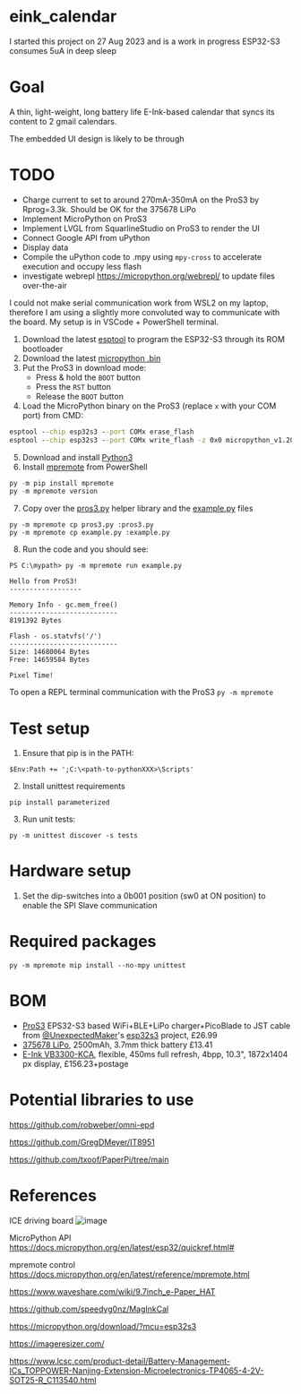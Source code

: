 # eink_calendar
I started this project on 27 Aug 2023 and is a work in progress
ESP32-S3 consumes 5uA in deep sleep

# Goal
A thin, light-weight, long battery life E-Ink-based calendar that syncs its content to 2 gmail calendars.

The embedded UI design is likely to be through 

# TODO
- Charge current to set to around 270mA-350mA on the ProS3 by Rprog=3.3k. Should be OK for the 375678 LiPo
- Implement MicroPython on ProS3
- Implement LVGL from SquarlineStudio on ProS3 to render the UI
- Connect Google API from uPython
- Display data
- Compile the uPython code to .mpy using `mpy-cross` to accelerate execution and occupy less flash
- investigate webrepl https://micropython.org/webrepl/ to update files over-the-air

I could not make serial communication work from WSL2 on my laptop, therefore I am using a slightly more convoluted way to communicate with the board.
My setup is in VSCode + PowerShell terminal.
1. Download the latest [esptool](https://github.com/espressif/esptool/releases/tag/v4.6.2) to program the ESP32-S3 through its ROM bootloader
2. Download the latest [micropython .bin](https://micropython.org/download/UM_PROS3/)
3. Put the ProS3 in download mode:
   - Press & hold the `BOOT` button
   - Press the `RST` button
   - Release the `BOOT` button
4. Load the MicroPython binary on the ProS3 (replace `x` with your COM port) from CMD:
```cmd
esptool --chip esp32s3 --port COMx erase_flash
esptool --chip esp32s3 --port COMx write_flash -z 0x0 micropython_v1.20.0.bin
```
5. Download and install [Python3](https://www.python.org/downloads/)
6. Install [mpremote](https://pypi.org/project/mpremote/) from PowerShell
```PowerShell
py -m pip install mpremote
py -m mpremote version
```
7. Copy over the [pros3.py](https://github.com/UnexpectedMaker/esp32s3/blob/main/code/micropython/helper%20libraries/pros3/pros3.py) helper library and the [example.py](https://github.com/UnexpectedMaker/esp32s3/blob/main/code/micropython/helper%20libraries/pros3/example.py) files
```
py -m mpremote cp pros3.py :pros3.py
py -m mpremote cp example.py :example.py
```
8. Run the code and you should see:
```
PS C:\mypath> py -m mpremote run example.py    

Hello from ProS3!
------------------

Memory Info - gc.mem_free()
---------------------------
8191392 Bytes

Flash - os.statvfs('/')
---------------------------
Size: 14680064 Bytes
Free: 14659584 Bytes

Pixel Time!
```

To open a REPL terminal communication with the ProS3 `py -m mpremote`

# Test setup
1. Ensure that pip is in the PATH:
```
$Env:Path += ';C:\<path-to-pythonXXX>\Scripts'
```
2. Install unittest requirements
```
pip install parameterized
```
3. Run unit tests:
```
py -m unittest discover -s tests
```

# Hardware setup
1. Set the dip-switches into a 0b001 position (sw0 at ON position) to enable the SPI Slave communication

# Required packages
```
py -m mpremote mip install --no-mpy unittest
```

# BOM
- [ProS3](https://www.amazon.co.uk/gp/product/B09X22YBG7/ref=ewc_pr_img_2?smid=AGX9N6DGNRN2Q&psc=1) EPS32-S3 based WiFi+BLE+LiPo charger+PicoBlade to JST cable from [@UnexpectedMaker](https://github.com/UnexpectedMaker)'s [esp32s3](https://github.com/UnexpectedMaker/esp32s3) project, £26.99
- [375678 LiPo](https://www.aliexpress.com/item/1005004946019552.html?spm=a2g0o.cart.0.0.d80e38daNEjZz4&mp=1#nav-specification), 2500mAh, 3.7mm thick battery £13.41
- [E-Ink VB3300-KCA](https://www.waveshare.com/product/displays/e-paper/epaper-1/10.3inch-e-paper-d.htm?___SID=U), flexible, 450ms full refresh, 4bpp, 10.3", 1872x1404 px display, £156.23+postage

# Potential libraries to use

https://github.com/robweber/omni-epd

https://github.com/GregDMeyer/IT8951

https://github.com/txoof/PaperPi/tree/main

# References

ICE driving board
![image](https://github.com/davidanderle/eink_calendar/assets/17354704/14772f9d-02dd-4990-bba2-ac562887a5ad)

MicroPython API
https://docs.micropython.org/en/latest/esp32/quickref.html#

mpremote control
https://docs.micropython.org/en/latest/reference/mpremote.html

https://www.waveshare.com/wiki/9.7inch_e-Paper_HAT

https://github.com/speedyg0nz/MagInkCal

https://micropython.org/download/?mcu=esp32s3

https://imageresizer.com/

https://www.lcsc.com/product-detail/Battery-Management-ICs_TOPPOWER-Nanjing-Extension-Microelectronics-TP4065-4-2V-SOT25-R_C113540.html


